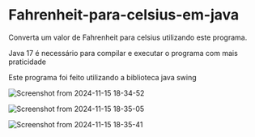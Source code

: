 # Fahrenheit-para-celsius-em-java
Converta um valor de Fahrenheit para celsius utilizando este programa.

Java 17 é necessário para compilar e executar o programa com mais praticidade

Este programa foi feito utilizando a biblioteca java swing




![Screenshot from 2024-11-15 18-34-52](https://github.com/user-attachments/assets/97192a2e-1f64-4a4c-b625-5e5b1559252e)





![Screenshot from 2024-11-15 18-35-05](https://github.com/user-attachments/assets/da06e762-f885-4921-8a63-7628cd6aa8a9)








![Screenshot from 2024-11-15 18-35-41](https://github.com/user-attachments/assets/2db09be9-44df-4844-9230-28fada8c58aa)


